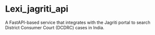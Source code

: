# Lexi_jagriti_api
A FastAPI-based service that integrates with the Jagriti portal to search District Consumer Court (DCDRC) cases in India.
